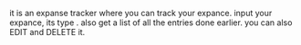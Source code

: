 it is an expanse tracker where you can track your expance. input your expance, its type . also get a list of all the entries done earlier. you can also EDIT and DELETE it.
